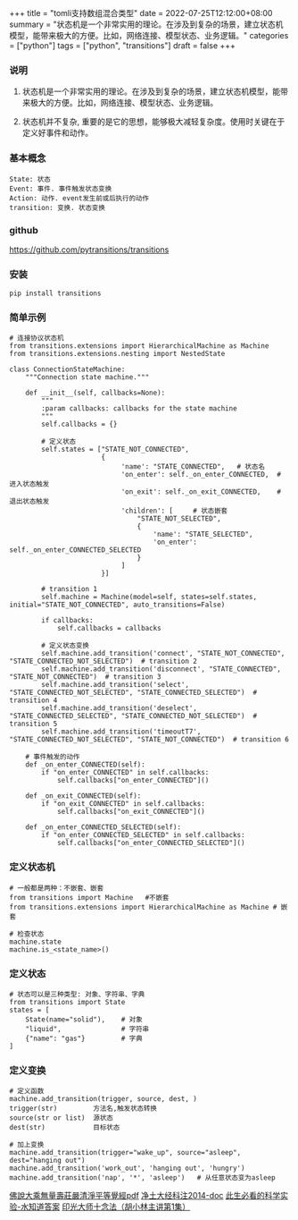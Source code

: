 +++
title = "tomli支持数组混合类型"
date = 2022-07-25T12:12:00+08:00
summary = "状态机是一个非常实用的理论。在涉及到复杂的场景，建立状态机模型，能带来极大的方便。比如，网络连接、模型状态、业务逻辑。"
categories = ["python"]
tags = ["python", "transitions"]
draft = false
+++

### 说明

1. 状态机是一个非常实用的理论。在涉及到复杂的场景，建立状态机模型，能带来极大的方便。比如，网络连接、模型状态、业务逻辑。

2. 状态机并不复杂, 重要的是它的思想，能够极大减轻复杂度。使用时关键在于定义好事件和动作。


### 基本概念

```
State: 状态
Event: 事件. 事件触发状态变换
Action: 动作. event发生前或后执行的动作
transition: 变换. 状态变换
```

### github

https://github.com/pytransitions/transitions

### 安装

```
pip install transitions
```

### 简单示例

```
# 连接协议状态机
from transitions.extensions import HierarchicalMachine as Machine
from transitions.extensions.nesting import NestedState

class ConnectionStateMachine:
    """Connection state machine."""

    def __init__(self, callbacks=None):
        """
        :param callbacks: callbacks for the state machine
        """
        self.callbacks = {}

        # 定义状态
        self.states = ["STATE_NOT_CONNECTED",
                       {
                            'name': "STATE_CONNECTED",   # 状态名
                            'on_enter': self._on_enter_CONNECTED,  # 进入状态触发
                            'on_exit': self._on_exit_CONNECTED,    # 退出状态触发
                            'children': [     # 状态嵌套
                                "STATE_NOT_SELECTED",
                                {
                                    'name': "STATE_SELECTED",
                                    'on_enter': self._on_enter_CONNECTED_SELECTED
                                }
                            ]
                       }]

        # transition 1
        self.machine = Machine(model=self, states=self.states, initial="STATE_NOT_CONNECTED", auto_transitions=False)

        if callbacks:
            self.callbacks = callbacks

        # 定义状态变换
        self.machine.add_transition('connect', "STATE_NOT_CONNECTED", "STATE_CONNECTED_NOT_SELECTED")  # transition 2
        self.machine.add_transition('disconnect', "STATE_CONNECTED", "STATE_NOT_CONNECTED")  # transition 3
        self.machine.add_transition('select', "STATE_CONNECTED_NOT_SELECTED", "STATE_CONNECTED_SELECTED")  # transition 4
        self.machine.add_transition('deselect', "STATE_CONNECTED_SELECTED", "STATE_CONNECTED_NOT_SELECTED")  # transition 5
        self.machine.add_transition('timeoutT7', "STATE_CONNECTED_NOT_SELECTED", "STATE_NOT_CONNECTED")  # transition 6

    # 事件触发的动作
    def _on_enter_CONNECTED(self):
        if "on_enter_CONNECTED" in self.callbacks:
            self.callbacks["on_enter_CONNECTED"]()

    def _on_exit_CONNECTED(self):
        if "on_exit_CONNECTED" in self.callbacks:
            self.callbacks["on_exit_CONNECTED"]()

    def _on_enter_CONNECTED_SELECTED(self):
        if "on_enter_CONNECTED_SELECTED" in self.callbacks:
            self.callbacks["on_enter_CONNECTED_SELECTED"]()
```

### 定义状态机

```
# 一般都是两种：不嵌套、嵌套
from transitions import Machine   #不嵌套
from transitions.extensions import HierarchicalMachine as Machine # 嵌套

# 检查状态
machine.state
machine.is_<state_name>()

```

### 定义状态

```
# 状态可以是三种类型: 对象、字符串、字典
from transitions import State
states = [
    State(name="solid"),    # 对象
    "liquid",               # 字符串
    {"name": "gas"}         # 字典
]
```

### 定义变换

```
# 定义函数
machine.add_transition(trigger, source, dest, )
trigger(str)         方法名,触发状态转换
source(str or list)  源状态
dest(str)            目标状态

# 加上变换
machine.add_transition(trigger="wake_up", source="asleep", dest="hanging out")
machine.add_transition('work_out', 'hanging out', 'hungry')
machine.add_transition('nap', '*', 'asleep')   # 从任意状态变为asleep
```

[佛說大乘無量壽莊嚴清淨平等覺經pdf](http://www.sxjy360.top/page-download/)
[净土大经科注2014-doc](http://www.sxjy360.top/page-download/)
[此生必看的科学实验-水知道答案](http://www.sxjy360.top/page-download/)
[印光大师十念法（胡小林主讲第1集）](http://www.sxjy360.top/page-download/)


